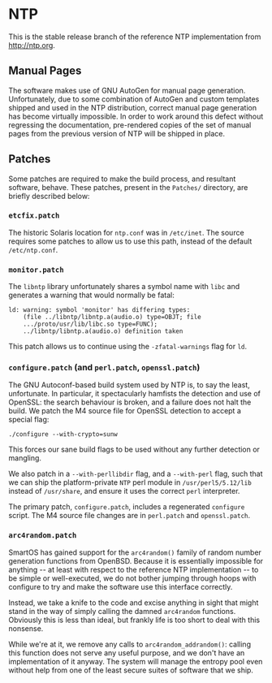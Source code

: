 # NTP

This is the stable release branch of the reference NTP implementation from
http://ntp.org.

## Manual Pages

The software makes use of GNU AutoGen for manual page generation.
Unfortunately, due to some combination of AutoGen and custom templates shipped
and used in the NTP distribution, correct manual page generation has become
virtually impossible.  In order to work around this defect without regressing
the documentation, pre-rendered copies of the set of manual pages from the
previous version of NTP will be shipped in place.

## Patches

Some patches are required to make the build process, and resultant software,
behave.  These patches, present in the `Patches/` directory, are briefly
described below:

### `etcfix.patch`

The historic Solaris location for `ntp.conf` was in `/etc/inet`.  The source
requires some patches to allow us to use this path, instead of the default
`/etc/ntp.conf`.

### `monitor.patch`

The `libntp` library unfortunately shares a symbol name with `libc` and
generates a warning that would normally be fatal:

    ld: warning: symbol 'monitor' has differing types:
        (file ../libntp/libntp.a(audio.o) type=OBJT; file
        .../proto/usr/lib/libc.so type=FUNC);
        ../libntp/libntp.a(audio.o) definition taken

This patch allows us to continue using the `-zfatal-warnings` flag for `ld`.

### `configure.patch` (and `perl.patch`, `openssl.patch`)

The GNU Autoconf-based build system used by NTP is, to say the least,
unfortunate.  In particular, it spectacularly hamfists the detection and use of
OpenSSL: the search behaviour is broken, and a failure does not halt the build.
We patch the M4 source file for OpenSSL detection to accept a special flag:

    ./configure --with-crypto=sunw

This forces our sane build flags to be used without any further detection or
mangling.

We also patch in a `--with-perllibdir` flag, and a `--with-perl` flag, such
that we can ship the platform-private `NTP` perl module in
`/usr/perl5/5.12/lib` instead of `/usr/share`, and ensure it uses the correct
`perl` interpreter.

The primary patch, `configure.patch`, includes a regenerated `configure`
script.  The M4 source file changes are in `perl.patch` and `openssl.patch`.

### `arc4random.patch`

SmartOS has gained support for the `arc4random()` family of random number
generation functions from OpenBSD.  Because it is essentially impossible for
anything -- at least with respect to the reference NTP implementation -- to be
simple or well-executed, we do not bother jumping through hoops with configure
to try and make the software use this interface correctly.

Instead, we take a knife to the code and excise anything in sight that might
stand in the way of simply calling the damned `arc4random` functions.
Obviously this is less than ideal, but frankly life is too short to deal with
this nonsense.

While we're at it, we remove any calls to `arc4random_addrandom()`: calling
this function does not serve any useful purpose, and we don't have an
implementation of it anyway.  The system will manage the entropy pool even
without help from one of the least secure suites of software that we ship.
